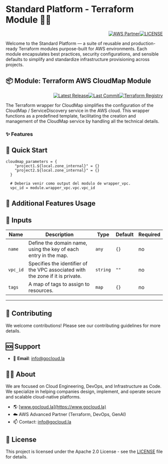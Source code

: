 # Standard Platform - Terraform Module 🚀🚀
<p align="right"><a href="https://partners.amazonaws.com/partners/0018a00001hHve4AAC/GoCloud"><img src="https://img.shields.io/badge/AWS%20Partner-Advanced-orange?style=for-the-badge&logo=amazonaws&logoColor=white" alt="AWS Partner"/></a><a href="LICENSE"><img src="https://img.shields.io/badge/License-Apache%202.0-green?style=for-the-badge&logo=apache&logoColor=white" alt="LICENSE"/></a></p>

Welcome to the Standard Platform — a suite of reusable and production-ready Terraform modules purpose-built for AWS environments.
Each module encapsulates best practices, security configurations, and sensible defaults to simplify and standardize infrastructure provisioning across projects.

## 📦 Module: Terraform AWS CloudMap Module
<p align="right"><a href="https://github.com/gocloudLa/terraform-aws-wrapper-cloudmap/releases/latest"><img src="https://img.shields.io/github/v/release/gocloudLa/terraform-aws-wrapper-cloudmap.svg?style=for-the-badge" alt="Latest Release"/></a><a href=""><img src="https://img.shields.io/github/last-commit/gocloudLa/terraform-aws-wrapper-cloudmap.svg?style=for-the-badge" alt="Last Commit"/></a><a href="https://registry.terraform.io/modules/gocloudLa/wrapper-cloudmap/aws"><img src="https://img.shields.io/badge/Terraform-Registry-7B42BC?style=for-the-badge&logo=terraform&logoColor=white" alt="Terraform Registry"/></a></p>
The Terraform wrapper for CloudMap simplifies the configuration of the CloudMap / ServiceDiscovery service in the AWS cloud. This wrapper functions as a predefined template, facilitating the creation and management of the CloudMap service by handling all the technical details.

### ✨ Features




## 🚀 Quick Start
```hcl
cloudmap_parameters = {
    "project1.${local.zone_internal}" = {}
    "project2.${local.zone_internal}" = {}
  }

  # Deberia venir como output del modulo de wrapper_vpc.
  vpc_id = module.wrapper_vpc.vpc.vpc_id
```


## 🔧 Additional Features Usage



## 📑 Inputs
| Name     | Description                                                                    | Type     | Default | Required |
| -------- | ------------------------------------------------------------------------------ | -------- | ------- | -------- |
| `name`   | Define the domain name, using the key of each entry in the map.                | `any`    | `{}`    | no       |
| `vpc_id` | Specifies the identifier of the VPC associated with the zone if it is private. | `string` | `""`    | no       |
| `tags`   | A map of tags to assign to resources.                                          | `map`    | `{}`    | no       |








---

## 🤝 Contributing
We welcome contributions! Please see our contributing guidelines for more details.

## 🆘 Support
- 📧 **Email**: info@gocloud.la

## 🧑‍💻 About
We are focused on Cloud Engineering, DevOps, and Infrastructure as Code.
We specialize in helping companies design, implement, and operate secure and scalable cloud-native platforms.
- 🌎 [www.gocloud.la](https://www.gocloud.la)
- ☁️ AWS Advanced Partner (Terraform, DevOps, GenAI)
- 📫 Contact: info@gocloud.la

## 📄 License
This project is licensed under the Apache 2.0 License - see the [LICENSE](LICENSE) file for details. 